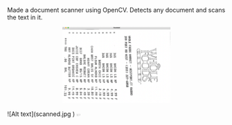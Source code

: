 Made a document scanner using OpenCV. Detects any document and scans the text in it.
<p align="center">
<img src="scanned.jpg" width="250"  title="Login Screen">
</p>
![Alt text](scanned.jpg )
<img src="scanned.jpg" alt="drawing" width="10"/>
